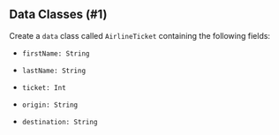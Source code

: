 ## Data Classes (#1)

Create a `data` class called `AirlineTicket` containing the following fields:

- `firstName: String`

- `lastName: String`

- `ticket: Int`

- `origin: String`

- `destination: String`
